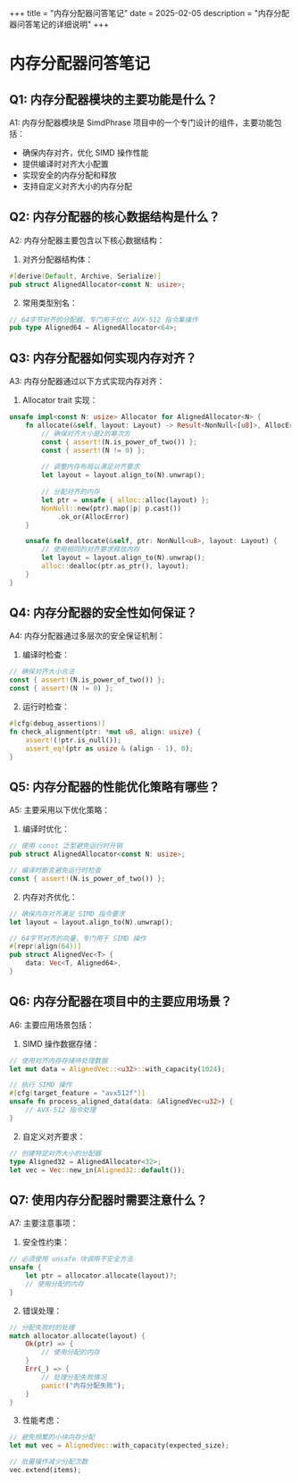 +++
title = "内存分配器问答笔记"
date = 2025-02-05
description = "内存分配器问答笔记的详细说明"
+++

# 内存分配器问答笔记

## Q1: 内存分配器模块的主要功能是什么？
A1: 内存分配器模块是 SimdPhrase 项目中的一个专门设计的组件，主要功能包括：
- 确保内存对齐，优化 SIMD 操作性能
- 提供编译时对齐大小配置
- 实现安全的内存分配和释放
- 支持自定义对齐大小的内存分配

## Q2: 内存分配器的核心数据结构是什么？
A2: 内存分配器主要包含以下核心数据结构：

1. 对齐分配器结构体：
```rust
#[derive(Default, Archive, Serialize)]
pub struct AlignedAllocator<const N: usize>;
```

2. 常用类型别名：
```rust
// 64字节对齐的分配器，专门用于优化 AVX-512 指令集操作
pub type Aligned64 = AlignedAllocator<64>;
```

## Q3: 内存分配器如何实现内存对齐？
A3: 内存分配器通过以下方式实现内存对齐：

1. Allocator trait 实现：
```rust
unsafe impl<const N: usize> Allocator for AlignedAllocator<N> {
    fn allocate(&self, layout: Layout) -> Result<NonNull<[u8]>, AllocError> {
        // 确保对齐大小是2的幂次方
        const { assert!(N.is_power_of_two()) };
        const { assert!(N != 0) };
        
        // 调整内存布局以满足对齐要求
        let layout = layout.align_to(N).unwrap();
        
        // 分配对齐的内存
        let ptr = unsafe { alloc::alloc(layout) };
        NonNull::new(ptr).map(|p| p.cast())
            .ok_or(AllocError)
    }

    unsafe fn deallocate(&self, ptr: NonNull<u8>, layout: Layout) {
        // 使用相同的对齐要求释放内存
        let layout = layout.align_to(N).unwrap();
        alloc::dealloc(ptr.as_ptr(), layout);
    }
}
```

## Q4: 内存分配器的安全性如何保证？
A4: 内存分配器通过多层次的安全保证机制：

1. 编译时检查：
```rust
// 确保对齐大小合法
const { assert!(N.is_power_of_two()) };
const { assert!(N != 0) };
```

2. 运行时检查：
```rust
#[cfg(debug_assertions)]
fn check_alignment(ptr: *mut u8, align: usize) {
    assert!(!ptr.is_null());
    assert_eq!(ptr as usize & (align - 1), 0);
}
```

## Q5: 内存分配器的性能优化策略有哪些？
A5: 主要采用以下优化策略：

1. 编译时优化：
```rust
// 使用 const 泛型避免运行时开销
pub struct AlignedAllocator<const N: usize>;

// 编译时断言避免运行时检查
const { assert!(N.is_power_of_two()) };
```

2. 内存对齐优化：
```rust
// 确保内存对齐满足 SIMD 指令要求
let layout = layout.align_to(N).unwrap();

// 64字节对齐的向量，专门用于 SIMD 操作
#[repr(align(64))]
pub struct AlignedVec<T> {
    data: Vec<T, Aligned64>,
}
```

## Q6: 内存分配器在项目中的主要应用场景？
A6: 主要应用场景包括：

1. SIMD 操作数据存储：
```rust
// 使用对齐内存存储待处理数据
let mut data = AlignedVec::<u32>::with_capacity(1024);

// 执行 SIMD 操作
#[cfg(target_feature = "avx512f")]
unsafe fn process_aligned_data(data: &AlignedVec<u32>) {
    // AVX-512 指令处理
}
```

2. 自定义对齐要求：
```rust
// 创建特定对齐大小的分配器
type Aligned32 = AlignedAllocator<32>;
let vec = Vec::new_in(Aligned32::default());
```

## Q7: 使用内存分配器时需要注意什么？
A7: 主要注意事项：

1. 安全性约束：
```rust
// 必须使用 unsafe 块调用不安全方法
unsafe {
    let ptr = allocator.allocate(layout)?;
    // 使用分配的内存
}
```

2. 错误处理：
```rust
// 分配失败时的处理
match allocator.allocate(layout) {
    Ok(ptr) => {
        // 使用分配的内存
    }
    Err(_) => {
        // 处理分配失败情况
        panic!("内存分配失败");
    }
}
```

3. 性能考虑：
```rust
// 避免频繁的小块内存分配
let mut vec = AlignedVec::with_capacity(expected_size);

// 批量操作减少分配次数
vec.extend(items);
